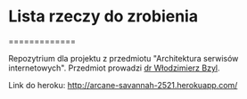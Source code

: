 # Lista rzeczy do zrobienia
=============

Repozytrium dla projektu z przedmiotu "Architektura serwisów internetowych". Przedmiot prowadzi [dr Włodzimierz Bzyl](http://wbzyl.inf.ug.edu.pl/rails4/).

Link do heroku: http://arcane-savannah-2521.herokuapp.com/
